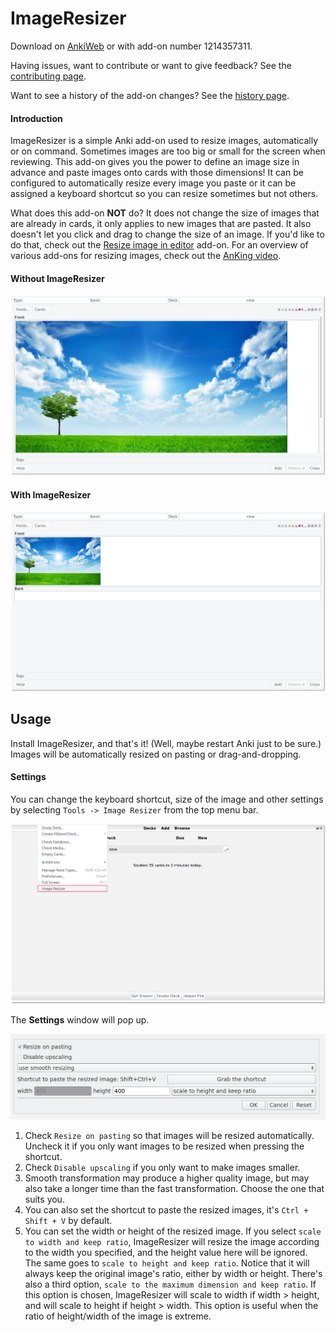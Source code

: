 # ImageResizer
Download on [AnkiWeb](https://ankiweb.net/shared/info/1214357311) or with add-on number 1214357311.

Having issues, want to contribute or want to give feedback? See the [contributing page](CONTRIBUTING.md).

Want to see a history of the add-on changes? See the [history page](HISTORY.md).

#### Introduction

ImageResizer is a simple Anki add-on used to resize images, automatically or on command.
Sometimes images are too big or small for the screen when reviewing.
This add-on gives you the power to define an image size in advance and paste images onto cards with those dimensions!
It can be configured to automatically resize every image you paste or it can be assigned a keyboard shortcut so you can resize sometimes but not others.

What does this add-on **NOT** do? It does not change the size of images that are already in cards, it only applies to new images that are pasted. It also doesn't let you click and drag to change the size of an image. If you'd like to do that, check out the [Resize image in editor](https://ankiweb.net/shared/info/1103084694) add-on. For an overview of various add-ons for resizing images, check out the [AnKing video](https://www.youtube.com/watch?v=fpXTCDxFbeM).

#### Without ImageResizer

<img src="images/before_resizing.jpg">

#### With ImageResizer

<img src="images/after_resizing.png">

## Usage

Install ImageResizer, and that's it! (Well, maybe restart Anki just to be sure.)
Images will be automatically resized on pasting or drag-and-dropping.

#### Settings

You can change the keyboard shortcut, size of the image and other settings by selecting `Tools -> Image Resizer` from the top menu bar.

<img src="images/go_to_settings.png">

The **Settings** window will pop up.

<img src="images/settings.png">

1. Check `Resize on pasting` so that images will be resized automatically. Uncheck it if you only want images to be resized when pressing the shortcut.
2. Check `Disable upscaling` if you only want to make images smaller.
3. Smooth transformation may produce a higher quality image, but may also take a longer time than the fast transformation. Choose the one that suits you.
4. You can also set the shortcut to paste the resized images, it's `Ctrl + Shift + V` by default.
5. You can set the width or height of the resized image.
If you select `scale to width and keep ratio`, ImageResizer will resize the image according to the width you specified,
and the height value here will be ignored. The same goes to `scale to height and keep ratio`.
Notice that it will always keep the original image's ratio, either by width or height.
There's also a third option, `scale to the maximum dimension and keep ratio`.
If this option is chosen, ImageResizer will scale to width if width > height,
and will scale to height if height > width.
This option is useful when the ratio of height/width of the image is extreme.
